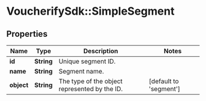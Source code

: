 # VoucherifySdk::SimpleSegment

## Properties

| Name | Type | Description | Notes |
| ---- | ---- | ----------- | ----- |
| **id** | **String** | Unique segment ID. |  |
| **name** | **String** | Segment name. |  |
| **object** | **String** | The type of the object represented by the ID. | [default to &#39;segment&#39;] |

